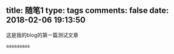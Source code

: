 title: 随笔1
type: tags
comments: false
date: 2018-02-06 19:13:50
---

这是我的blog的第一篇测试文章

```
aaaaaaaaa
```



 
